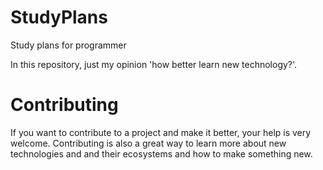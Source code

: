 # StudyPlans
Study plans for programmer

In this repository, just my opinion 'how better learn new technology?'.


# Contributing

If you want to contribute to a project and make it better, your help is very welcome. Contributing is also a great way to learn more about new technologies and and their ecosystems and how to make something new.

